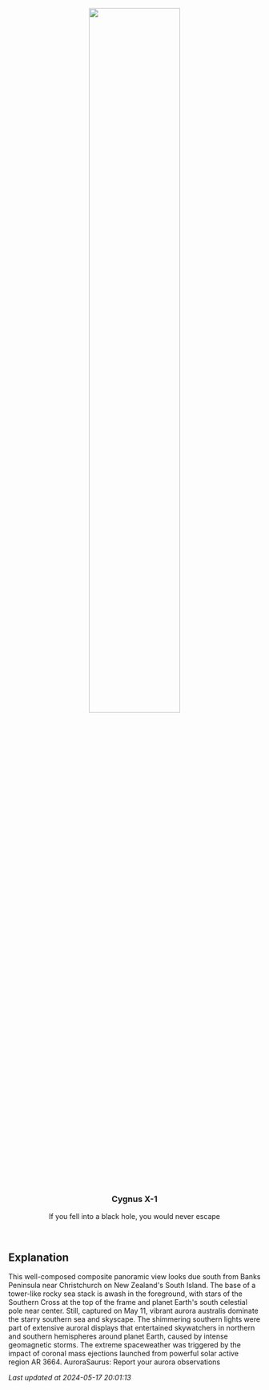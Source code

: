 <p align='center'>
    <img src='https://apod.nasa.gov/apod/image/2405/DSC_6363Panorama-2_600.jpg' width='60%' />
    <h3 align="center">Cygnus X-1</h3>
    <p align="center">If you fell into a black hole, you would never escape</p>
</p>
<br/>

Explanation
--
This well-composed composite panoramic view looks due south from Banks Peninsula near Christchurch on New Zealand's South Island. The base of a tower-like rocky sea stack is awash in the foreground, with stars of the Southern Cross at the top of the frame and planet Earth's south celestial pole near center. Still, captured on May 11, vibrant aurora australis dominate the starry southern sea and skyscape. The shimmering southern lights were part of extensive auroral displays that entertained skywatchers in northern and southern hemispheres around planet Earth, caused by intense geomagnetic storms. The extreme spaceweather was triggered by the impact of coronal mass ejections launched from powerful solar active region AR 3664.   AuroraSaurus: Report your aurora observations


*Last updated at 2024-05-17 20:01:13*
